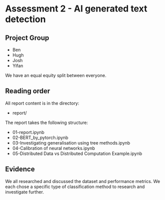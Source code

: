 # Assessment 2 - AI generated text detection
## Project Group

- Ben
- Hugh
- Josh
- Yifan

We have an equal equity split between everyone.

## Reading order

All report content is in the directory:

* report/
  
The report takes the following structure:

* 01-report.ipynb
* 02-BERT_by_pytorch.ipynb
* 03-Investigating generalisation using tree methods.ipynb
* 04-Calibration of neural networks.ipynb
* 05-Distributed Data vs Distributed Computation Example.ipynb

## Evidence

We all researched and discussed the dataset and performance metrics. We each chose a specific type of classification method to research and investigate further.

